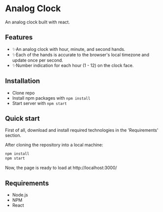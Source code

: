 # Analog Clock

An analog clock built with react.

## Features

- ✨An analog clock with hour, minute, and second hands.
- ✨Each of the hands is accurate to the browser's local timezone and update once per second.
- ✨Number indication for each hour (1 - 12) on the clock face.

## Installation

- Clone repo
- Install npm packages with `npm install`
- Start server with `npm start`

## Quick start

First of all, download and install required technologies in the 'Requirements' section.

After cloning the repository into a local machine:

```bash
npm install
npm start
```

Now, the page is ready to load at http://localhost:3000/

## Requirements

- Node.js
- NPM
- React
